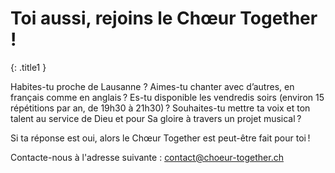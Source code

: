 # Toi aussi, rejoins le Chœur Together !
{: .title1 }

Habites-tu proche de Lausanne ? Aimes-tu chanter avec d’autres, en français comme en anglais ?
Es-tu disponible les vendredis soirs (environ 15 répétitions par an, de 19h30 à 21h30) ?
Souhaites-tu mettre ta voix et ton talent au service de Dieu et pour Sa gloire à travers un projet musical ?

Si ta réponse est oui, alors le Chœur Together est peut-être fait pour toi !

Contacte-nous à l'adresse suivante : [contact@choeur-together.ch](mailto:contact@choeur-together.ch)
